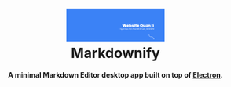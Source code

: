 
<h1 align="center">
  <br>
  <a href="http://www.amitmerchant.com/electron-markdownify"><img src="/GitImages/twitter-banner.png" alt="Markdownify" width="200"></a>
  <br>
  Markdownify
  <br>
</h1>

<h4 align="center">A minimal Markdown Editor desktop app built on top of <a href="http://electron.atom.io" target="_blank">Electron</a>.</h4>


